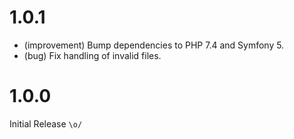 1.0.1
=====

*   (improvement) Bump dependencies to PHP 7.4 and Symfony 5.
*   (bug) Fix handling of invalid files.


1.0.0
=====

Initial Release `\o/`
